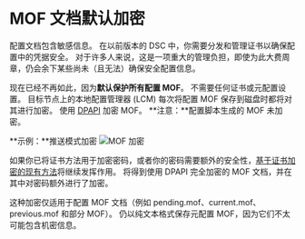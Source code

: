 # MOF 文档默认加密

配置文档包含敏感信息。 在以前版本的 DSC 中，你需要分发和管理证书以确保配置中的凭据安全。 对于许多人来说，这是一项重大的管理负担，即使为此大费周章，仍会余下某些尚未（且无法）确保安全配置信息。 

现在已经不再如此，因为**默认保护所有配置 MOF**。 不需要任何证书或元配置设置。 目标节点上的本地配置管理器 (LCM) 每次将配置 MOF 保存到磁盘时都将对其进行加密。 使用 [DPAPI](https://msdn.microsoft.com/en-us/library/ms995355.aspx) 加密 MOF。 **注意：**配置脚本生成的 MOF 未加密。

**示例：**推送模式加密
![MOF 加密](images/MOF_Encryption.jpg)

如果你已将证书方法用于加密密码，或者你的密码需要额外的安全性，[基于证书加密的现有方法](https://msdn.microsoft.com/en-us/powershell/dsc/securemof)将继续发挥作用。 将得到使用 DPAPI 完全加密的 MOF 文档，并在其中对密码额外进行了加密。

这种加密仅适用于配置 MOF 文档（例如 pending.mof、current.mof、previous.mof 和部分 MOF）。 仍以纯文本格式保存元配置 MOF，因为它们不太可能包含机密信息。
<!--HONumber=Mar16_HO2-->
